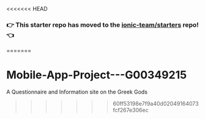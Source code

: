 <<<<<<< HEAD
### :point_right: This starter repo has moved to the [ionic-team/starters](https://github.com/ionic-team/starters/tree/master/ionic-angular/official/tabs) repo! :point_left:
=======
# Mobile-App-Project---G00349215
A Questionnaire and Information site on the Greek Gods 
>>>>>>> 60ff53198e7f9a40d02049164073fcf267e306ec
